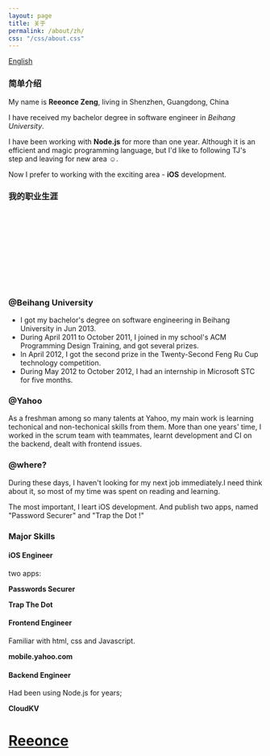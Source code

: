 ```yaml
---
layout: page
title: 关于
permalink: /about/zh/
css: "/css/about.css"
---
```


<div id="lang-selector">
  <a href="/about/">English</a>
</div>

### 简单介绍

My name is **Reeonce Zeng**, living in Shenzhen, Guangdong, China

I have received my bachelor degree in software engineer in *Beihang University*.

I have been working with **Node.js** for more than one year. Although it is an efficient and magic programming language, but I'd like to following TJ's step and leaving for new area ☺.

Now I prefer to working with the exciting area - **iOS** development.

### 我的职业生涯

<div id="timeline" class="slideshow">
  <div id="career-timelime" class="slideshow-item">
  	<svg>
  	</svg>
  </div>
  <div id="career-buaa" class="slideshow-item">
    <div class="content">
      <h3>@Beihang University</h3>
      <ul>
        <li>I got my bachelor's degree on software engineering in Beihang University in Jun 2013.</li>
        <li>During April 2011 to October 2011, I joined in my school's ACM Programming Design Training, and got several prizes.</li>
        <li>In April 2012, I got the second prize in the Twenty-Second Feng Ru Cup technology competition.</li>
        <li>During May 2012 to October 2012, I had an internship in Microsoft STC for five months.</li>
      </ul>
    </div>
  </div>
  <div id="career-yahoo" class="slideshow-item">
    <div class="content">
      <h3>@Yahoo</h3>
      <p>As a freshman among so many talents at Yahoo, my main work is learning techonical and non-techonical skills from them. More than one years' time, I worked in the scrum team with teammates, learnt development and CI on the backend, dealt with frontend issues.</p>
    </div>
  </div>
  <div id="career-thinking" class="slideshow-item">
    <div class="content">
      <h3>@where?</h3>
      <p>During these days, I haven't looking for my next job immediately.I need think about it, so most of my time was spent on reading and learning. </p>
      <p>The most important, I leart iOS development. And publish two apps, named "Password Securer" and "Trap the Dot !"<p>
    </div>
  </div>
</div>

### Major Skills
#### iOS Engineer
  two apps:

  **Passwords Securer**

  **Trap The Dot**

#### Frontend Engineer
  Familiar with html, css and Javascript.

  **mobile.yahoo.com**

#### Backend Engineer
  Had been using Node.js for years;

  **CloudKV**

<div id="welcome-overlay">
  <a href="/"><h1>Reeonce</h1></a>
  <p id="welcome-alert" style="display: none">Please make sure your browser is HTML5 supported.<p>
</div>
<script src="//code.jquery.com/jquery-1.11.0.min.js"></script>
<script type="text/javascript" src="/js/d3.v3.min.js"></script>
<script type="text/javascript" src="/js/modernizr.min.js"></script>
<script type="text/javascript" src="/js/others/about.js"></script>